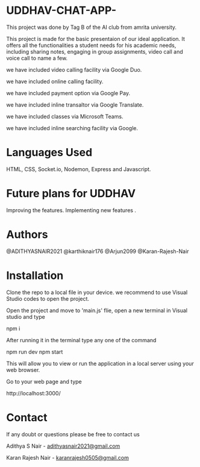 # UDDHAV-CHAT-APP-

This project was done by Tag B of the AI club from amrita university.

This project is made for the basic presentaion of our ideal application. It offers all the functionalities a student needs for his academic needs, including sharing notes, engaging in group assignments, video call and voice call to name a few.

we have included video calling facility via Google Duo.

we have included online calling facility.

we have included payment option via Google Pay.

we have included inline transaltor via Google Translate.

we have included classes via Microsoft Teams.

we have included inline searching facility via Google.

# Languages Used 

HTML, CSS, Socket.io, Nodemon, Express and Javascript.

# Future plans for UDDHAV

Improving the features. Implementing new features .

# Authors

@ADITHYASNAIR2021
@karthiknair176
@Arjun2099
@Karan-Rajesh-Nair

# Installation

Clone the repo to a local file in your device. we recommend to use Visual Studio codes to open the project.

Open the project and move to 'main.js' flie, open a new terminal in Visual studio and type

npm i

After running it in the terminal type any one of the command

npm run dev 
npm start

This will allow you to view or run the application in a local server using your web browser.

Go to your web page and type

http://localhost:3000/

# Contact 

If any doubt or questions please be free to contact us

Adithya S Nair - adithyasnair2021@gmail.com

Karan Rajesh Nair - karanrajesh0505@gmail.com
